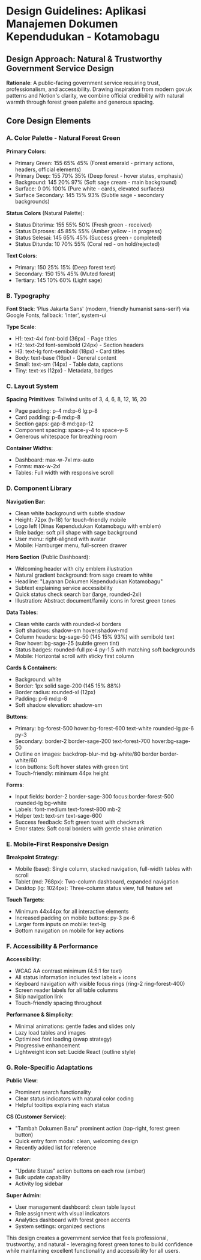 # Design Guidelines: Aplikasi Manajemen Dokumen Kependudukan - Kotamobagu

## Design Approach: Natural & Trustworthy Government Service Design

**Rationale**: A public-facing government service requiring trust, professionalism, and accessibility. Drawing inspiration from modern gov.uk patterns and Notion's clarity, we combine official credibility with natural warmth through forest green palette and generous spacing.

## Core Design Elements

### A. Color Palette - Natural Forest Green

**Primary Colors**:
- Primary Green: 155 65% 45% (Forest emerald - primary actions, headers, official elements)
- Primary Deep: 155 70% 35% (Deep forest - hover states, emphasis)
- Background: 145 20% 97% (Soft sage cream - main background)
- Surface: 0 0% 100% (Pure white - cards, elevated surfaces)
- Surface Secondary: 145 15% 93% (Subtle sage - secondary backgrounds)

**Status Colors** (Natural Palette):
- Status Diterima: 155 55% 50% (Fresh green - received)
- Status Diproses: 45 85% 55% (Amber yellow - in progress)
- Status Selesai: 145 65% 45% (Success green - completed)
- Status Ditunda: 10 70% 55% (Coral red - on hold/rejected)

**Text Colors**:
- Primary: 150 25% 15% (Deep forest text)
- Secondary: 150 15% 45% (Muted forest)
- Tertiary: 145 10% 60% (Light sage)

### B. Typography

**Font Stack**: 'Plus Jakarta Sans' (modern, friendly humanist sans-serif) via Google Fonts, fallback: 'Inter', system-ui

**Type Scale**:
- H1: text-4xl font-bold (36px) - Page titles
- H2: text-2xl font-semibold (24px) - Section headers
- H3: text-lg font-semibold (18px) - Card titles
- Body: text-base (16px) - General content
- Small: text-sm (14px) - Table data, captions
- Tiny: text-xs (12px) - Metadata, badges

### C. Layout System

**Spacing Primitives**: Tailwind units of 3, 4, 6, 8, 12, 16, 20

- Page padding: p-4 md:p-6 lg:p-8
- Card padding: p-6 md:p-8
- Section gaps: gap-8 md:gap-12
- Component spacing: space-y-4 to space-y-6
- Generous whitespace for breathing room

**Container Widths**:
- Dashboard: max-w-7xl mx-auto
- Forms: max-w-2xl
- Tables: Full width with responsive scroll

### D. Component Library

**Navigation Bar**:
- Clean white background with subtle shadow
- Height: 72px (h-18) for touch-friendly mobile
- Logo left (Dinas Kependudukan Kotamobagu with emblem)
- Role badge: soft pill shape with sage background
- User menu: right-aligned with avatar
- Mobile: Hamburger menu, full-screen drawer

**Hero Section** (Public Dashboard):
- Welcoming header with city emblem illustration
- Natural gradient background: from sage cream to white
- Headline: "Layanan Dokumen Kependudukan Kotamobagu"
- Subtext explaining service accessibility
- Quick status check search bar (large, rounded-2xl)
- Illustration: Abstract document/family icons in forest green tones

**Data Tables**:
- Clean white cards with rounded-xl borders
- Soft shadows: shadow-sm hover:shadow-md
- Column headers: bg-sage-50 (145 15% 93%) with semibold text
- Row hover: bg-sage-25 (subtle green tint)
- Status badges: rounded-full px-4 py-1.5 with matching soft backgrounds
- Mobile: Horizontal scroll with sticky first column

**Cards & Containers**:
- Background: white
- Border: 1px solid sage-200 (145 15% 88%)
- Border radius: rounded-xl (12px)
- Padding: p-6 md:p-8
- Soft shadow elevation: shadow-sm

**Buttons**:
- Primary: bg-forest-500 hover:bg-forest-600 text-white rounded-lg px-6 py-3
- Secondary: border-2 border-sage-200 text-forest-700 hover:bg-sage-50
- Outline on images: backdrop-blur-md bg-white/80 border border-white/60
- Icon buttons: Soft hover states with green tint
- Touch-friendly: minimum 44px height

**Forms**:
- Input fields: border-2 border-sage-300 focus:border-forest-500 rounded-lg bg-white
- Labels: font-medium text-forest-800 mb-2
- Helper text: text-sm text-sage-600
- Success feedback: Soft green toast with checkmark
- Error states: Soft coral borders with gentle shake animation

### E. Mobile-First Responsive Design

**Breakpoint Strategy**:
- Mobile (base): Single column, stacked navigation, full-width tables with scroll
- Tablet (md: 768px): Two-column dashboard, expanded navigation
- Desktop (lg: 1024px): Three-column status view, full feature set

**Touch Targets**:
- Minimum 44x44px for all interactive elements
- Increased padding on mobile buttons: py-3 px-6
- Larger form inputs on mobile: text-lg
- Bottom navigation on mobile for key actions

### F. Accessibility & Performance

**Accessibility**:
- WCAG AA contrast minimum (4.5:1 for text)
- All status information includes text labels + icons
- Keyboard navigation with visible focus rings (ring-2 ring-forest-400)
- Screen reader labels for all table columns
- Skip navigation link
- Touch-friendly spacing throughout

**Performance & Simplicity**:
- Minimal animations: gentle fades and slides only
- Lazy load tables and images
- Optimized font loading (swap strategy)
- Progressive enhancement
- Lightweight icon set: Lucide React (outline style)

### G. Role-Specific Adaptations

**Public View**:
- Prominent search functionality
- Clear status indicators with natural color coding
- Helpful tooltips explaining each status

**CS (Customer Service)**:
- "Tambah Dokumen Baru" prominent action (top-right, forest green button)
- Quick entry form modal: clean, welcoming design
- Recently added list for reference

**Operator**:
- "Update Status" action buttons on each row (amber)
- Bulk update capability
- Activity log sidebar

**Super Admin**:
- User management dashboard: clean table layout
- Role assignment with visual indicators
- Analytics dashboard with forest green accents
- System settings: organized sections

This design creates a government service that feels professional, trustworthy, and natural - leveraging forest green tones to build confidence while maintaining excellent functionality and accessibility for all users.
